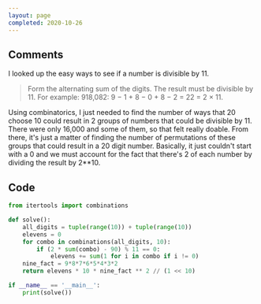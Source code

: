 ```yaml
---
layout: page
completed: 2020-10-26
---
```


## Comments

I looked up the easy ways to see if a number is divisible by 11.

>    Form the alternating sum of the digits. The result must be divisible by 11.
>    For example:  918,082: 9 − 1 + 8 − 0 + 8 − 2 = 22 = 2 × 11.

Using combinatorics, I just needed to find the number of ways that 20 choose 10
could result in 2 groups of numbers that could be divisible by 11.  There were
only 16,000 and some of them, so that felt really doable.  From there, it's
just a matter of finding the number of permutations of these groups that could
result in a 20 digit number.  Basically, it just couldn't start with a 0 and we
must account for the fact that there's 2 of each number by dividing the result
by 2**10.

## Code

```python
from itertools import combinations

def solve():
    all_digits = tuple(range(10)) + tuple(range(10))
    elevens = 0
    for combo in combinations(all_digits, 10):
        if (2 * sum(combo) - 90) % 11 == 0:
            elevens += sum(1 for i in combo if i != 0)
    nine_fact = 9*8*7*6*5*4*3*2
    return elevens * 10 * nine_fact ** 2 // (1 << 10)

if __name__ == '__main__':
    print(solve())
```
